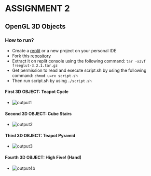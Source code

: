 # ASSIGNMENT 2
## OpenGL 3D Objects

### How to run?
* Create a [replit](https://replit.com/~) or a new project on your personal IDE
* Fork this [repository](https://replit.com/@MartinLee7/Template-hw2)
* Extract it on replit console using the following command: ```tar -xzvf freeglut-3.2.1.tar.gz```
* Get permission to read and execute script.sh by using the following command: ```chmod u=rx script.sh```
* Then run script.sh by using ```./script.sh```

#### First 3D OBJECT: Teapot Cycle
* ![output1](https://user-images.githubusercontent.com/76903207/155862061-19575752-ab47-41cf-8099-5435d620dc3d.png)

#### Second 3D OBJECT: Cube Stairs
* ![output2](https://user-images.githubusercontent.com/76903207/155862073-e6a8381f-cfb1-4c1a-bbd4-39ff4d6c0628.png)

#### Third 3D OBJECT: Teapot Pyramid
* ![output3](https://user-images.githubusercontent.com/76903207/155862087-125bc96a-9d8e-4057-8990-a2881da0b65f.png)

#### Fourth 3D OBJECT: High Five! (Hand)
* ![output4b](https://user-images.githubusercontent.com/76903207/155862097-9e64d37b-522f-414e-b70d-6606f13997a8.png)


